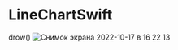 # LineChartSwift
drow()
![Снимок экрана 2022-10-17 в 16 22 13](https://user-images.githubusercontent.com/92026815/196189851-758f0c19-32a4-4018-861b-116226efc229.png)
